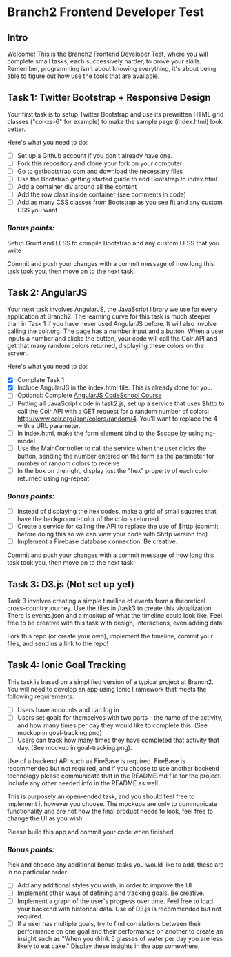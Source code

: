 # Branch2 Frontend Developer Test

## Intro
Welcome! This is the Branch2 Frontend Developer Test, where you will complete small tasks, each successively harder, to prove your skills. Remember, programming isn't about knowing everything, it's about being able to figure out how use the tools that are available. 

## Task 1: Twitter Bootstrap + Responsive Design
Your first task is to setup Twitter Bootstrap and use its prewritten HTML grid classes ("col-xs-6" for example) to make the sample page (index.html) look better. 

Here's what you need to do:
- [ ] Set up a Github account if you don't already have one. 
- [ ] Fork this repository and clone your fork on your computer
- [ ] Go to [getbootstrap.com](http://getbootstrap.com) and download the necessary files
- [ ] Use the Bootstrap getting started guide to add Bootstrap to index.html
- [ ] Add a container div around all the content
- [ ] Add the row class inside container (see comments in code)
- [ ] Add as many CSS classes from Bootstrap as you see fit and any custom CSS you want

### *Bonus points:*
Setup Grunt and LESS to compile Bootstrap and any custom LESS that you write


Commit and push your changes with a commit message of how long this task took you, then move on to the next task!

## Task 2: AngularJS
Your next task involves AngularJS, the JavaScript library we use for every application at Branch2. The learning curve for this task is much steeper than in Task 1 if you have never used AngularJS before. It will also involve calling the [colr.org](http://colr.org/api.html). The page has a number input and a button. When a user inputs a number and clicks the button, your code will call the Colr API and get that many random colors returned, displaying these colors on the screen. 

Here's what you need to do:
- [x] Complete Task 1 
- [x] Include AngularJS in the index.html file. This is already done for you.
- [ ] Optional: Complete [AngularJS CodeSchool Course](http://campus.codeschool.com/courses/shaping-up-with-angular-js/intro)
- [ ] Putting all JavaScript code in task2.js, set up a service that uses $http to call the Colr API with a GET request for a random number of colors: http://www.colr.org/json/colors/random/4. You'll want to replace the 4 with a URL parameter.
- [ ] In index.html, make the form element bind to the $scope by using ng-model
- [ ] Use the MainController to call the service when the user clicks the button, sending the number entered on the form as the parameter for number of random colors to receive
- [ ] In the box on the right, display just the "hex" property of each color returned using ng-repeat

### *Bonus points:*
- [ ] Instead of displaying the hex codes, make a grid of small squares that have the background-color of the colors returned.
- [ ] Create a service for calling the API to replace the use of $http (commit before doing this so we can view your code with $http version too)
- [ ] Implement a Firebase database connection. Be creative.

Commit and push your changes with a commit message of how long this task took you, then move on to the next task!

## Task 3: D3.js (Not set up yet)
Task 3 involves creating a simple timeline of events from a theoretical cross-country journey. Use the files in /task3 to create this visualization. There is events.json and a mockup of what the timeline could look like. Feel free to be creative with this task with design, interactions, even adding data!

Fork this repo (or create your own), implement the timeline, commit your files, and send us a link to the repo!

## Task 4: Ionic Goal Tracking
This task is based on a simplified version of a typical project at Branch2. You will need to develop an app using Ionic Framework that meets the following requirements:
- [ ] Users have accounts and can log in
- [ ] Users set goals for themselves with two parts - the name of the activity, and how many times per day they would like to complete this. (See mockup in goal-tracking.png)
- [ ] Users can track how many times they have completed that activity that day. (See mockup in goal-tracking.png).

Use of a backend API such as FireBase is required. FireBase is recommended but not required, and if you choose to use another backend technology please communicate that in the README.md file for the project. Include any other needed info in the README as well.

This is purposely an open-ended task, and you should feel free to implement it however you choose. The mockups are only to communicate functionality and are not how the final product needs to look, feel free to change the UI as you wish. 

Please build this app and commit your code when finished. 

### *Bonus points:*
Pick and choose any additional bonus tasks you would like to add, these are in no particular order. 
- [ ] Add any additional styles you wish, in order to improve the UI
- [ ] Implement other ways of defining and tracking goals. Be creative.
- [ ] Implement a graph of the user's progress over time. Feel free to load your backend with historical data. Use of D3.js is recommended but not required.
- [ ] If a user has multiple goals, try to find correlations between their performance on one goal and their performance on another to create an insight such as "When you drink 5 glasses of water per day you are less likely to eat cake." Display these insights in the app somewhere. 
